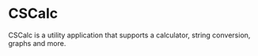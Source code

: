 CSCalc
======
CSCalc is a utility application that supports a calculator, string conversion, graphs and more.
